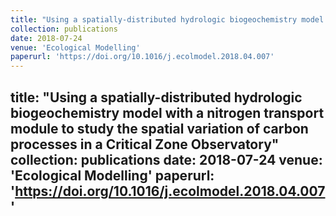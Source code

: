 ```yaml
---
title: "Using a spatially-distributed hydrologic biogeochemistry model with a nitrogen transport module to study the spatial variation of carbon processes in a Critical Zone Observatory"
collection: publications
date: 2018-07-24
venue: 'Ecological Modelling'
paperurl: 'https://doi.org/10.1016/j.ecolmodel.2018.04.007'
---
```

title: "Using a spatially-distributed hydrologic biogeochemistry model with a nitrogen transport module to study the spatial variation of carbon processes in a Critical Zone Observatory"
collection: publications
date: 2018-07-24
venue: 'Ecological Modelling'
paperurl: 'https://doi.org/10.1016/j.ecolmodel.2018.04.007'
---
